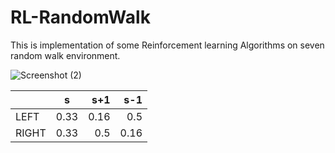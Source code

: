 # RL-RandomWalk

This is implementation of some Reinforcement learning Algorithms on seven random walk environment.

![Screenshot (2)](https://user-images.githubusercontent.com/87232965/138672395-0e191c3a-720d-457c-abd0-d0644e784de7.png)


|               |         s     | s+1   |  s-1  |
| ------------- |:-------------:| -----:| -----:|
| LEFT          | 0.33          | 0.16  |  0.5  |
| RIGHT         | 0.33          |  0.5  |  0.16 |



